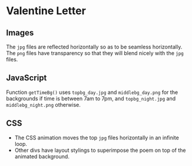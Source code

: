 # Valentine Letter

## Images
The `jpg` files are reflected horizontally so as to be seamless horizontally. The `png` files have transparency so that they will blend nicely with the `jpg` files.

## JavaScript
Function `getTimeBg()` uses `topbg_day.jpg` and `middlebg_day.png` for the backgrounds if time is between 7am to 7pm, and `topbg_night.jpg` and `middlebg_night.png` otherwise.

## CSS
- The CSS animation moves the top `jpg` files horizontally in an infinite loop.
- Other divs have layout stylings to superimpose the poem on top of the animated background.
